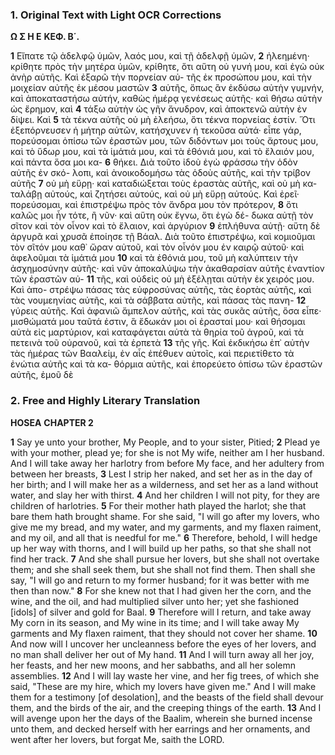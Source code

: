 ### 1. Original Text with Light OCR Corrections

**Ω Σ Η Ε**
**ΚΕΦ. Β΄.**

**1** Εἴπατε τῷ ἀδελφῷ ὑμῶν, λαός μου, καὶ τῇ ἀδελφῇ ὑμῶν,
**2** ἠλεημένη· κρίθητε πρὸς τὴν μητέρα ὑμῶν, κρίθητε, ὅτι αὕτη οὐ
γυνή μου, καὶ ἐγὼ οὐκ ἀνὴρ αὐτῆς. Καὶ ἐξαρῶ τὴν πορνείαν αὐ-
τῆς ἐκ προσώπου μου, καὶ τὴν μοιχείαν αὐτῆς ἐκ μέσου μαστῶν
**3** αὐτῆς, ὅπως ἂν ἐκδύσω αὐτὴν γυμνήν, καὶ ἀποκαταστήσω αὐτήν,
καθὼς ἡμέρᾳ γενέσεως αὐτῆς· καὶ θήσω αὐτὴν ὡς ἔρημον, καὶ
**4** τάξω αὐτὴν ὡς γῆν ἄνυδρον, καὶ ἀποκτενῶ αὐτὴν ἐν δίψει. Καὶ
**5** τὰ τέκνα αὐτῆς οὐ μὴ ἐλεήσω, ὅτι τέκνα πορνείας ἐστίν. Ὅτι
ἐξεπόρνευσεν ἡ μήτηρ αὐτῶν, κατήσχυνεν ἡ τεκοῦσα αὐτά· εἶπε
γάρ, πορεύσομαι ὀπίσω τῶν ἐραστῶν μου, τῶν διδόντων μοι
τοὺς ἄρτους μου, καὶ τὸ ὕδωρ μου, καὶ τὰ ἱμάτιά μου, καὶ
τὰ ἐθόνιά μου, καὶ τὸ ἔλαιόν μου, καὶ πάντα ὅσα μοι κα-
**6** θήκει. Διὰ τοῦτο ἰδοὺ ἐγὼ φράσσω τὴν ὁδὸν αὐτῆς ἐν σκό-
λοπι, καὶ ἀνοικοδομήσω τὰς ὁδοὺς αὐτῆς, καὶ τὴν τρίβον αὐτῆς
**7** οὐ μὴ εὕρῃ· καὶ καταδιώξεται τοὺς ἐραστὰς αὐτῆς, καὶ οὐ μὴ κα-
ταλάβῃ αὐτούς, καὶ ζητήσει αὐτούς, καὶ οὐ μὴ εὕρῃ αὐτούς. Καὶ
ἐρεῖ· πορεύσομαι, καὶ ἐπιστρέψω πρὸς τὸν ἄνδρα μου τὸν πρότερον,
**8** ὅτι καλῶς μοι ἦν τότε, ἢ νῦν· καὶ αὕτη οὐκ ἔγνω, ὅτι ἐγὼ δέ-
δωκα αὐτῇ τὸν σῖτον καὶ τὸν οἶνον καὶ τὸ ἔλαιον, καὶ ἀργύριον
**9** ἐπλήθυνα αὐτῇ· αὕτη δὲ ἀργυρᾶ καὶ χρυσᾶ ἐποίησε τῇ Βάαλ. Διὰ
τοῦτο ἐπιστρέψω, καὶ κομιοῦμαι τὸν σῖτόν μου καθ᾿ ὥραν αὐτοῦ,
καὶ τὸν οἶνόν μου ἐν καιρῷ αὐτοῦ· καὶ ἀφελοῦμαι τὰ ἱμάτιά μου
**10** καὶ τὰ ἐθόνιά μου, τοῦ μὴ καλύπτειν τὴν ἀσχημοσύνην αὐτῆς· καὶ
νῦν ἀποκαλύψω τὴν ἀκαθαρσίαν αὐτῆς ἐναντίον τῶν ἐραστῶν αὐ-
**11** τῆς, καὶ οὐδεὶς οὐ μὴ ἐξέλῃται αὐτὴν ἐκ χειρός μου. Καὶ ἀπο-
στρέψω πάσας τὰς εὐφροσύνας αὐτῆς, τὰς ἑορτὰς αὐτῆς, καὶ τὰς
νουμεηνίας αὐτῆς, καὶ τὰ σάββατα αὐτῆς, καὶ πάσας τὰς πανη-
**12** γύρεις αὐτῆς. Καὶ ἀφανιῶ ἄμπελον αὐτῆς, καὶ τὰς συκᾶς αὐτῆς,
ὅσα εἶπε· μισθώματά μου ταῦτά ἐστιν, ἃ ἔδωκάν μοι οἱ ἐρασταί
μου· καὶ θήσομαι αὐτὰ εἰς μαρτύριον, καὶ καταφάγεται αὐτὰ τὰ
θηρία τοῦ ἀγροῦ, καὶ τὰ πετεινὰ τοῦ οὐρανοῦ, καὶ τὰ ἑρπετὰ
**13** τῆς γῆς. Καὶ ἐκδικήσω ἐπ᾿ αὐτὴν τὰς ἡμέρας τῶν Βααλείμ, ἐν
αἷς ἐπέθυεν αὐτοῖς, καὶ περιετίθετο τὰ ἐνώτια αὐτῆς καὶ τὰ κα-
θόρμια αὐτῆς, καὶ ἐπορεύετο ὀπίσω τῶν ἐραστῶν αὐτῆς, ἐμοῦ δὲ

### 2. Free and Highly Literary Translation

**HOSEA**
**CHAPTER 2**

**1** Say ye unto your brother, My People, and to your sister, Pitied;
**2** Plead ye with your mother, plead ye; for she is not My wife, neither am I her husband. And I will take away her harlotry from before My face, and her adultery from between her breasts,
**3** Lest I strip her naked, and set her as in the day of her birth; and I will make her as a wilderness, and set her as a land without water, and slay her with thirst.
**4** And her children I will not pity, for they are children of harlotries.
**5** For their mother hath played the harlot; she that bare them hath brought shame. For she said, "I will go after my lovers, who give me my bread, and my water, and my garments, and my flaxen raiment, and my oil, and all that is needful for me."
**6** Therefore, behold, I will hedge up her way with thorns, and I will build up her paths, so that she shall not find her track.
**7** And she shall pursue her lovers, but she shall not overtake them; and she shall seek them, but she shall not find them. Then shall she say, "I will go and return to my former husband; for it was better with me then than now."
**8** For she knew not that I had given her the corn, and the wine, and the oil, and had multiplied silver unto her; yet she fashioned [idols] of silver and gold for Baal.
**9** Therefore will I return, and take away My corn in its season, and My wine in its time; and I will take away My garments and My flaxen raiment, that they should not cover her shame.
**10** And now will I uncover her uncleanness before the eyes of her lovers, and no man shall deliver her out of My hand.
**11** And I will turn away all her joy, her feasts, and her new moons, and her sabbaths, and all her solemn assemblies.
**12** And I will lay waste her vine, and her fig trees, of which she said, "These are my hire, which my lovers have given me." And I will make them for a testimony [of desolation], and the beasts of the field shall devour them, and the birds of the air, and the creeping things of the earth.
**13** And I will avenge upon her the days of the Baalim, wherein she burned incense unto them, and decked herself with her earrings and her ornaments, and went after her lovers, but forgat Me, saith the LORD.